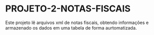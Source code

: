 # PROJETO-2-NOTAS-FISCAIS

Este projeto lê arquivos xml de notas fiscais, obtendo informações e armazenado os dados em uma tabela de forma aurtomatizada.  
